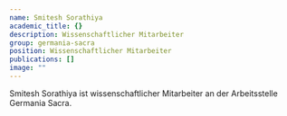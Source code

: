 ```yaml
---
name: Smitesh Sorathiya
academic_title: {}
description: Wissenschaftlicher Mitarbeiter
group: germania-sacra
position: Wissenschaftlicher Mitarbeiter
publications: []
image: ""
---
```


Smitesh Sorathiya ist wissenschaftlicher Mitarbeiter an der Arbeitsstelle Germania Sacra.
